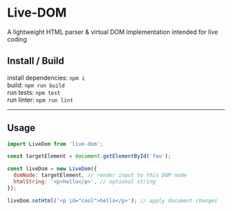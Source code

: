 # Live-DOM
A lightweight HTML parser & virtual DOM implementation intended for live coding

## Install / Build
install dependencies: `npm i`  
build: `npm run build`  
run tests: `npm test`  
run linter: `npm run lint`  

---

## Usage
```js
import LiveDom from 'live-dom';

const targetElement = document.getElementById('foo');

const liveDom = new LiveDom({
  domNode: targetElement, // render input to this DOM node
  htmlString: '<p>hello</p>', // optional string
});

liveDom.setHtml('<p id="cool">hello</p>'); // apply document changes
```
